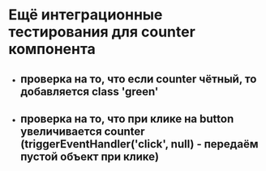 # Ещё интеграционные тестирования для counter компонента

- ## проверка на то, что если counter чётный, то добавляется class 'green'

- ## проверка на то, что при клике на button увеличивается counter (triggerEventHandler('click', null) - передаём пустой объект при клике)

